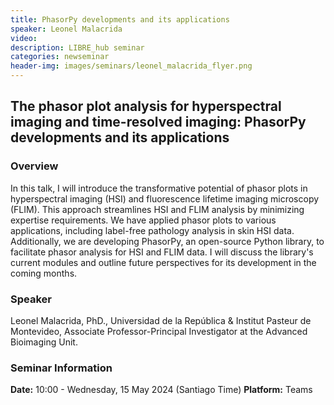 ```yaml
---
title: PhasorPy developments and its applications
speaker: Leonel Malacrida
video: 
description: LIBRE_hub seminar
categories: newseminar
header-img: images/seminars/leonel_malacrida_flyer.png
---
```


## The phasor plot analysis for hyperspectral imaging and time-resolved imaging: PhasorPy developments and its applications

### Overview
In this talk, I will introduce the transformative potential of phasor plots in hyperspectral imaging (HSI) and fluorescence lifetime imaging microscopy (FLIM). This approach streamlines HSI and FLIM analysis by minimizing expertise requirements. We have applied phasor plots to various applications, including label-free pathology analysis in skin HSI data. Additionally, we are developing PhasorPy, an open-source Python library, to facilitate phasor analysis for HSI and FLIM data. I will discuss the library's current modules and outline future perspectives for its development in the coming months.

### Speaker
Leonel  Malacrida, PhD., Universidad de la República & Institut Pasteur de Montevideo, Associate Professor-Principal Investigator at the Advanced Bioimaging Unit.

### Seminar Information
**Date:** 10:00 - Wednesday, 15 May 2024 (Santiago Time)
**Platform:** Teams
